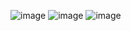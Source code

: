 ![image](https://github.com/MuhammadAamir1719/js-day-1/assets/141814297/73323ba1-c458-46e3-9594-5cd5b1c4d267)
![image](https://github.com/MuhammadAamir1719/js-day-1/assets/141814297/2c9a9cd8-1c35-4e0a-8b04-d1b0230f1996)
![image](https://github.com/MuhammadAamir1719/js-day-1/assets/141814297/0a222172-5a8c-4525-975c-0b6e4ea809b1)
